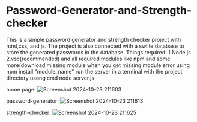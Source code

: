 # Password-Generator-and-Strength-checker
This is a simple password generator and strength checker project with html,css, and js.
The project is also connected with a swlite database to store the generated passwords in the database.
Things required:
1.Node.js
2.vsc(recommended)
and all required modules like npm and some more(download missing module when you get missing module error using npm install "module_name"
run the server in a terminal with the project directory usong cmd node server.js

home page:
![Screenshot 2024-10-23 211603](https://github.com/user-attachments/assets/209e1570-a9c3-4008-a698-88bf0650d044)

password-generator:
![Screenshot 2024-10-23 211613](https://github.com/user-attachments/assets/e443661d-78ea-48da-ad5f-ac76bafe841f)

strength-checker:
![Screenshot 2024-10-23 211625](https://github.com/user-attachments/assets/fa3ff7e4-5d86-49bf-b457-6caa715dcfab)
